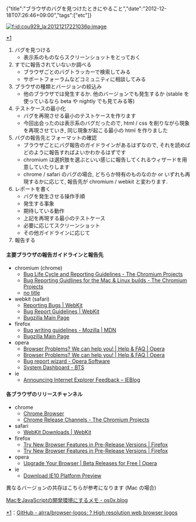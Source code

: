{"title":"ブラウザのバグを見つけたときにやること","date":"2012-12-18T07:26:46+09:00","tags":["etc"]}

<!-- DATE: 2012-12-17T22:26:46+00:00 -->
<!-- OLDURL: http://d.hatena.ne.jp/cou929_la/20121217/ -->


<div class="section">
<p><a href="http://f.hatena.ne.jp/cou929_la/20121217221036" class="hatena-fotolife" target="_blank"><img src="http://cdn-ak.f.st-hatena.com/images/fotolife/c/cou929_la/20121217/20121217221036.png" alt="f:id:cou929_la:20121217221036p:image" title="f:id:cou929_la:20121217221036p:image" class="hatena-fotolife"></a></p>			<p><span class="footnote"><a href="/cou929_la/#f1" name="fn1" title="[https://github.com/paulirish/browser-logos/:title]">*1</a></span></p>

<ol>
<li> バグを見つける

<ul>
<li> 表示系のものならスクリーンショットをとっておく</li>
</ul>
</li>
<li> すでに報告されていないか調べる

<ul>
<li> ブラウザごとのバグトラッカーで検索してみる</li>
<li> サポートフォーラムなどコミュニティに相談してみる</li>
</ul>
</li>
<li> ブラウザの種類とバージョンの絞込み

<ul>
<li> 他のブラウザでは発生するか. 他のバージョンでも発生するか (stable を使っているなら beta や nightly でも見てみる等)</li>
</ul>
</li>
<li> テストケースの最小化

<ul>
<li> バグを再現させる最小のテストケースを作ります</li>
<li> 今回出会ったのは表示系のバグだったので, html / css を削りながら現象を再現させていき, 同じ現象が起こる最小の html を作りました</li>
</ul>
</li>
<li> バグの報告先とフォーマットの確認

<ul>
<li> ブラウザごとにバグ報告のガイドラインがあるはずなので, それを読めばどのように報告すればよいかわかるはずです</li>
<li> chromium は選択肢を選ぶといい感じに報告してくれるウィザードを用意していたりします</li>
<li> chrome / safari のバグの場合, どちらか特有のものなのか or いずれも再現するかに応じて, 報告先が chromium / webkit と変わります.</li>
</ul>
</li>
<li> レポートを書く

<ul>
<li> バグを発生させる操作手順</li>
<li> 発生する事象</li>
<li> 期待している動作</li>
<li> 上記を再現する最小のテストケース</li>
<li> 必要に応じてスクリーンショット</li>
<li> その他ガイドラインに応じて</li>
</ul>
</li>
<li> 報告する</li>
</ol>
<h4> 主要ブラウザの報告ガイドラインと報告先</h4>

<ul>
<li> chromium (chrome)

<ul>
<li> <a href="http://www.chromium.org/for-testers/bug-reporting-guidelines" target="_blank">Bug Life Cycle and Reporting Guidelines - The Chromium Projects</a></li>
<li> <a href="http://www.chromium.org/for-testers/bug-reporting-guidlines-for-the-mac-linux-builds" target="_blank">Bug Reporting Guidlines for the Mac & Linux builds - The Chromium Projects</a></li>
<li> <a href="https://code.google.com/p/chromium/issues/list" target="_blank">no title</a></li>
</ul>
</li>
<li> webkit (safari)

<ul>
<li> <a href="http://www.webkit.org/quality/reporting.html" target="_blank">  Reporting Bugs | WebKit</a></li>
<li> <a href="http://www.webkit.org/quality/bugwriting.html" target="_blank">  Bug Report Guidelines | WebKit</a></li>
<li> <a href="https://bugs.webkit.org/" target="_blank">Bugzilla Main Page</a></li>
</ul>
</li>
<li> firefox

<ul>
<li> <a href="https://developer.mozilla.org/en/docs/Bug_writing_guidelines" target="_blank">Bug writing guidelines - Mozilla | MDN</a></li>
<li> <a href="https://bugzilla.mozilla.org/" target="_blank">Bugzilla Main Page</a></li>
</ul>
</li>
<li> opera

<ul>
<li> <a href="http://www.opera.com/support/bugs/guidelines/" target="_blank">Browser Problems? We can help you! | Help & FAQ | Opera</a></li>
<li> <a href="http://www.opera.com/support/bugs/" target="_blank">Browser Problems? We can help you! | Help & FAQ | Opera</a></li>
<li> <a href="https://bugs.opera.com/wizard/" target="_blank">Bug report wizard - Opera Software</a></li>
<li> <a href="https://bugs.opera.com/secure/Dashboard.jspa" target="_blank">System Dashboard - BTS</a></li>
</ul>
</li>
<li> ie

<ul>
<li> <a href="http://blogs.msdn.com/b/ie/archive/2006/03/24/announcing-internet-explorer-feedback.aspx" target="_blank">Announcing Internet Explorer Feedback – IEBlog</a></li>
</ul>
</li>
</ul>
<h4> 各ブラウザのリリースチャンネル</h4>

<ul>
<li> chrome

<ul>
<li> <a href="https://tools.google.com/dlpage/chromesxs/" target="_blank">      Chrome Browser    </a></li>
<li> <a href="http://www.chromium.org/getting-involved/dev-channel" target="_blank">Chrome Release Channels - The Chromium Projects</a></li>
</ul>
</li>
<li> safari

<ul>
<li> <a href="http://nightly.webkit.org/" target="_blank">  WebKit Downloads | WebKit</a></li>
</ul>
</li>
<li> firefox

<ul>
<li> <a href="http://nightly.mozilla.org/" target="_blank">  Try New Browser Features in Pre-Release Versions | Firefox</a></li>
<li> <a href="http://www.mozilla.org/en-US/firefox/channel/" target="_blank">  Try New Browser Features in Pre-Release Versions | Firefox</a></li>
</ul>
</li>
<li> opera

<ul>
<li> <a href="http://www.opera.com/browser/next/" target="_blank">Upgrade Your Browser | Beta Releases for Free | Opera</a></li>
</ul>
</li>
<li> ie

<ul>
<li> <a href="http://ie.microsoft.com/testdrive/Info/Downloads/Default.html" target="_blank">Download IE10 Platform Preview</a></li>
</ul>
</li>
</ul>
<p>異なるバージョンの共存はこちらが参考になります (Mac の場合)</p>
<p><a href="http://os0x.hatenablog.com/entry/20110101/1293831128" target="_blank">MacをJavaScriptの開発環境にするメモ - os0x.blog</a></p>
</div>
<div class="footnote">
<p class="footnote"><a href="/cou929_la/#fn1" name="f1">*1</a>：<a href="https://github.com/paulirish/browser-logos/" target="_blank">GitHub - alrra/browser-logos: ? High resolution web browser logos</a></p>
</div>






